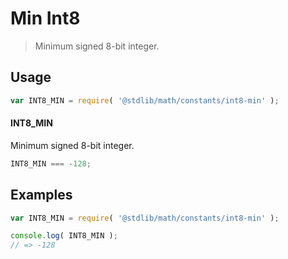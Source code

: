 # Min Int8

> Minimum signed 8-bit integer.

<!-- <usage> -->

## Usage

``` javascript
var INT8_MIN = require( '@stdlib/math/constants/int8-min' );
```

#### INT8_MIN

Minimum signed 8-bit integer.

``` javascript
INT8_MIN === -128;
```

<!-- </usage> -->


<!-- <examples> -->

## Examples

<!-- TODO: better example -->

``` javascript
var INT8_MIN = require( '@stdlib/math/constants/int8-min' );

console.log( INT8_MIN );
// => -128
```

<!-- </examples> -->


<!-- <links> -->

<!-- </links> -->
